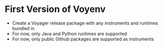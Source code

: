 # First Version of Voyenv

* Create a Voyager release package with any instruments and runtimes bundled in
* For now, only Java and Python runtimes are supported
* For now, only public Github packages are supported as instruments
